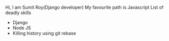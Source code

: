 Hi, I am Sumit Roy(Django developer)
My favourite path is Javascript
List of deadly skills
* Django
* Node JS
* Killing history using git rebase